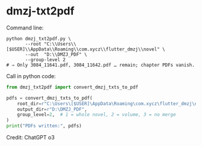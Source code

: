 # dmzj-txt2pdf
Command line:
```shell
python dmzj_txt2pdf.py \
       --root "C:\\Users\\[$USER]\\AppData\\Roaming\\com.xycz\\flutter_dmzj\\novel" \
       --out  "D:\\DMZJ_PDF" \
       --group-level 2
# ⇒ Only 3084_11641.pdf, 3084_11642.pdf … remain; chapter PDFs vanish.

```
Call in python code:

```python
from dmzj_txt2pdf import convert_dmzj_txts_to_pdf

pdfs = convert_dmzj_txts_to_pdf(
    root_dir=r"C:\Users\[$USER]\AppData\Roaming\com.xycz\flutter_dmzj\novel",
    output_dir=r"D:\DMZJ_PDF",
    group_level=2,  # 1 = whole novel, 2 = volume, 3 = no merge
)
print("PDFs written:", pdfs)
```

Credit:
ChatGPT o3


